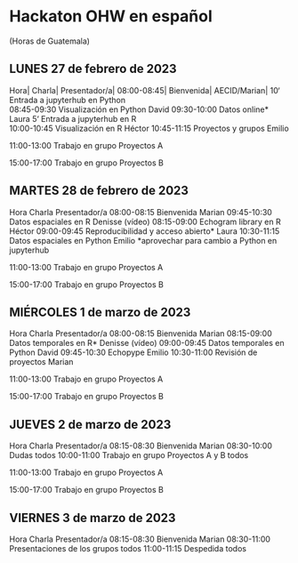 # Hackaton OHW en español
(Horas de Guatemala)

## LUNES 27 de febrero de 2023

Hora|	Charla|	Presentador/a| 
08:00-08:45|	Bienvenida|	AECID/Marian| 
10‘	Entrada a jupyterhub en Python	
08:45-09:30	Visualización en Python	David
09:30-10:00	Datos online*	Laura
5‘	Entrada a jupyterhub en R	
10:00-10:45	Visualización en R	Héctor
10:45-11:15	Proyectos y grupos	Emilio


11:00-13:00
Trabajo en grupo Proyectos A

15:00-17:00
Trabajo en grupo Proyectos B


## MARTES 28 de febrero de 2023

Hora	Charla	Presentador/a
08:00-08:15	Bienvenida	Marian
09:45-10:30	Datos espaciales en R	Denisse (vídeo)
08:15-09:00	Echogram library en R 	Héctor
09:00-09:45	Reproducibilidad y acceso abierto*	Laura 
10:30-11:15	Datos espaciales en Python 	Emilio
*aprovechar para cambio a Python en jupyterhub


11:00-13:00
Trabajo en grupo Proyectos A

15:00-17:00
Trabajo en grupo Proyectos B

## MIÉRCOLES 1 de marzo de 2023

Hora	Charla	Presentador/a
08:00-08:15	Bienvenida	Marian
08:15-09:00	Datos temporales en R*	Denisse (vídeo)
09:00-09:45	Datos temporales en Python	David
09:45-10:30	Echopype 	Emilio 
10:30-11:00	Revisión de proyectos 	Marian



11:00-13:00
Trabajo en grupo Proyectos A

15:00-17:00
Trabajo en grupo Proyectos B


## JUEVES 2 de marzo de 2023

Hora	Charla	Presentador/a
08:15-08:30	Bienvenida	Marian
08:30-10:00	Dudas	todos
10:00-11:00	Trabajo en grupo Proyectos A y B	todos


11:00-13:00
Trabajo en grupo Proyectos A

15:00-17:00
Trabajo en grupo Proyectos B


## VIERNES 3 de marzo de 2023

Hora	Charla	Presentador/a
08:15-08:30	Bienvenida	Marian
08:30-11:00	Presentaciones de los grupos	todos
11:00-11:15	Despedida	todos






